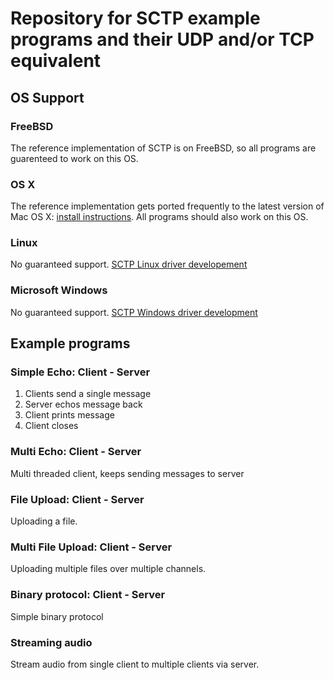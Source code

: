 # Repository for SCTP example programs and their UDP and/or TCP equivalent

## OS Support

### FreeBSD
The reference implementation of SCTP is on FreeBSD, so all programs are guarenteed to work on this OS.

### OS X
The reference implementation gets ported frequently to the latest version of Mac OS X: [install instructions](https://nplab.fh-muenster.de/wiki/pages/27J6w9D2/SCTP_on_Yosemite.html). All programs should also work on this OS.

### Linux
No guaranteed support. [SCTP Linux driver developement](https://github.com/borkmann/lksctp-tools)

### Microsoft Windows
No guaranteed support. [SCTP Windows driver development](http://www.bluestop.org/SctpDrv/)

## Example programs

### Simple Echo: Client - Server
1. Clients send a single message 
2. Server echos message back
3. Client prints message
4. Client closes

### Multi Echo: Client - Server
Multi threaded client, keeps sending messages to server

### File Upload: Client - Server
Uploading a file.

### Multi File Upload: Client - Server
Uploading multiple files over multiple channels.

### Binary protocol: Client - Server
Simple binary protocol

### Streaming audio
Stream audio from single client to multiple clients via server.
